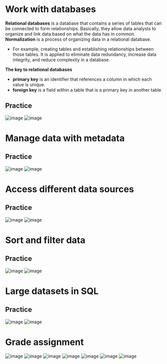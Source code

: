 # Work with databases
**Relational databases** is a database that contains a series of tables that can be connected to form relationships. Basically, they allow data analysts to organize and link data based on what the data has in common.
**Normalization** is a process of organizing data in a relational database.
- For example, creating tables and establishing relationships between those tables. It is applied to eliminate data redundancy, increase data integrity, and reduce complexity in a database.

**The key to relational databases**
- **primary key** is an identifier that references a column in which each value is unique.
- **foreign key** is a field within a table that is a primary key in another table

## Practice

![image](https://github.com/user-attachments/assets/851800fe-e226-41df-8afa-099db5de10a7)
![image](https://github.com/user-attachments/assets/e6d16851-dd6e-44cf-a2e0-6a358544fe00)

# Manage data with metadata
## Practice

![image](https://github.com/user-attachments/assets/057b1300-5392-4b6d-886e-518c0e145b7d)
![image](https://github.com/user-attachments/assets/2028d832-dc98-4b91-89d3-5b0eaaf39850)

# Access different data sources
## Practice
![image](https://github.com/user-attachments/assets/42258896-39b9-4f1c-836b-97b0c0690457)
![image](https://github.com/user-attachments/assets/a8267310-15c4-4024-a418-7d3e05ab624e)

# Sort and filter data
## Practice
![image](https://github.com/user-attachments/assets/25794048-f201-47cd-a62d-2c4608ae96cf)
![image](https://github.com/user-attachments/assets/133c657d-af31-4a3c-bf35-13c2b99c5d11)

# Large datasets in SQL
## Practice
![image](https://github.com/user-attachments/assets/92f95152-f982-4f01-b08c-838615e7c38a)
![image](https://github.com/user-attachments/assets/2d7c8398-f094-4d28-8743-1041244c6e59)

# Grade assignment
![image](https://github.com/user-attachments/assets/83bf299d-994f-4ee0-9618-05e1f46ae912)
![image](https://github.com/user-attachments/assets/06138711-2b66-44af-95f3-2559a67fdf08)
![image](https://github.com/user-attachments/assets/abed1208-1cb5-4a7f-b2af-ad3771b4239b)
![image](https://github.com/user-attachments/assets/521fc515-0f0f-4980-92a0-4ffdf6b6bf3f)
![image](https://github.com/user-attachments/assets/f7c8da88-2074-43f6-a1c8-349c5d32d2b2)
![image](https://github.com/user-attachments/assets/f7d9008c-9779-4b1f-b4b2-1da062f33a2b)
![image](https://github.com/user-attachments/assets/7b87b61f-9e2c-4b10-ab99-beb7ead731af)


